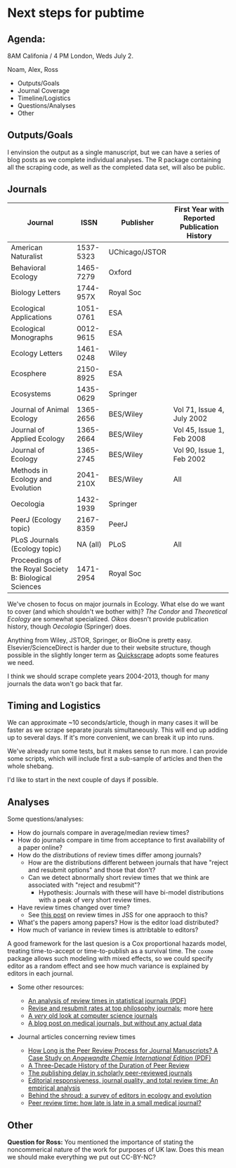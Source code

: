 # Next steps for pubtime

## Agenda:

8AM Califonia / 4 PM London, Weds July 2.

Noam, Alex, Ross

-  Outputs/Goals
-  Journal Coverage
-  Timeline/Logistics
-  Questions/Analyses
-  Other

## Outputs/Goals

I envinsion the output as a single manuscript, but we can have a series of blog
posts as we complete individual analyses.  The R package containing all the
scraping code, as well as the completed data set, will also be public.

## Journals

Journal | ISSN | Publisher | First Year with Reported Publication History
--------|------|-----------|---------------------------------------------
American Naturalist | 1537-5323 | UChicago/JSTOR |
Behavioral Ecology | 1465-7279 | Oxford
Biology Letters | 1744-957X | Royal Soc |
Ecological Applications | 1051-0761 | ESA |
Ecological Monographs | 0012-9615 | ESA |
Ecology Letters | 1461-0248 | Wiley |
Ecosphere | 2150-8925 | ESA |
Ecosystems | 1435-0629 | Springer |
Journal of Animal Ecology | 1365-2656 | BES/Wiley | Vol 71, Issue 4, July 2002 
Journal of Applied Ecology | 1365-2664 | BES/Wiley | Vol 45, Issue 1, Feb 2008 
Journal of Ecology  | 1365-2745 | BES/Wiley | Vol 90, Issue 1, Feb 2002
Methods in Ecology and Evolution | 2041-210X | BES/Wiley | All
Oecologia | 1432-1939 | Springer
PeerJ (Ecology topic) | 2167-8359 | PeerJ |
PLoS Journals (Ecology topic) | NA (all) | PLoS | All
Proceedings of the Royal Society B: Biological Sciences | 1471-2954 | Royal Soc |


We've chosen to focus on major journals in Ecology. What else do we want to cover 
(and which shouldn't we bother with)? *The Condor* and *Theoretical Ecology* are
somewhat specialized. *Oikos* doesn't provide publication history, though 
*Oecologia* (Springer) does.

Anything from Wiley, JSTOR, Springer, or BioOne is pretty easy.  Elsevier/ScienceDirect
is harder due to their website structure, though possible in the slightly
longer term as [Quickscrape](https://github.com/ContentMine/quickscrape) adopts
some features we need.

I think we should scrape complete years 2004-2013, though for many journals the
data won't go back that far. 

## Timing and Logistics

We can approximate ~10 seconds/article, though in many cases it will be faster
as we scrape separate jourals simultaneously. This will end up adding up to
several days.  If it's more convenient, we can break it up into runs.

We've already run some tests, but it makes sense to run more.  I can provide
some scripts, which will include first a sub-sample of articles and then the whole
shebang.

I'd like to start in the next couple of days if possible.

## Analyses

Some questions/analyses:

-   How do journals compare in average/median review times?
-   How do journals compare in time from acceptance to first availability
    of a paper online?
-   How do the *distributions* of review times differ among journals?
    -   How are the distributions different between journals that have "reject
        and resubmit options" and those that don't?
    -   Can we detect abnormally short review times that we think are associated
        with "reject and resubmit"?
        -   Hypothesis: Journals with these will have bi-model distributions
            with a peak of very short review times.
-   Have review times changed over time?
    -   See [this post](http://geokook.wordpress.com/2014/07/01/time-to-accept-it-publishing-in-the-journal-of-statistical-software/)
        on review times in JSS for one appraoch to this?
-   What's the papers among papers? How is the editor load distributed?
-   How much of variance in review times is attribtable to editors?

A good framework for the last quesion is a Cox proportional
hazards model, treating time-to-accept or time-to-publish as a survival time.
The `coxme` package allows such modeling with mixed effects, so we could
specify editor as a random effect and see how much variance is explained by
editors in each journal.

- Some other resources:
    - [An analysis of review times in statistical journals (PDF)](http://www.biometrics.tibs.org/carroll.pdf)
    - [Revise and resubmit rates at top philosophy journals](http://www.andrewcullison.com/2009/09/revise-and-resubmit-rates-at-top-philosophy-journals/); more [here](http://www.andrewcullison.com/2009/09/journal-review-time-comparisons/)
    - [A *very* old look at computer science journals](http://www.hutter1.net/journals.htm)
    - [A blog post on medical journals, but without any actual data](http://sharmanedit.wordpress.com/2012/06/13/acceptance-to-publication-time/)

- Journal articles concerning review times
    - [How Long is the Peer Review Process for Journal Manuscripts? A Case Study on _Angewandte Chemie International Edition_ (PDF)](http://www.lutz-bornmann.de/icons/TimePeerReview5.pdf)
    - [A Three-Decade History of the Duration of Peer Review](http://utpjournals.metapress.com/content/m652x27055h232l1/?genre=article&id=doi%3a10.3138%2fjsp.44.3.001)
    - [The publishing delay in scholarly peer-reviewed journals](http://www.sciencedirect.com/science/article/pii/S1751157713000734)
    - [Editorial responsiveness, journal quality, and total review time: An empirical analysis](http://onlinelibrary.wiley.com/doi/10.1002/asi.22624/abstract;jsessionid=A1440466E600A3BEC66A05A13A032C90.f03t01)
    - [Behind the shroud: a survey of editors in ecology and evolution](http://www.esajournals.org/doi/abs/10.1890/090048)
    - [Peer review time: how late is late in a small medical journal?](http://www.arcmedres.com/article/S0188-4409(03)00097-3/abstract)

## Other

**Question for Ross:** You mentioned the importance of stating the noncommerical
nature of the work for purposes of UK law. Does this mean we should make
everything we put out CC-BY-NC?
